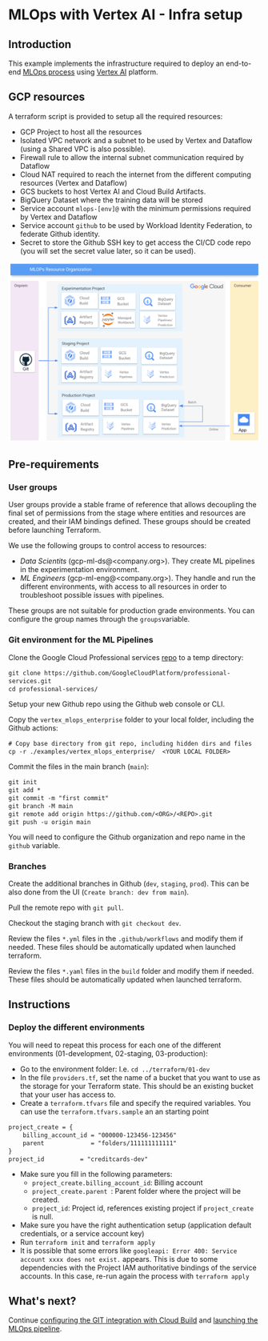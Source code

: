 # MLOps with Vertex AI - Infra setup

## Introduction
This example implements the infrastructure required to deploy an end-to-end [MLOps process](https://services.google.com/fh/files/misc/practitioners_guide_to_mlops_whitepaper.pdf) using [Vertex AI](https://cloud.google.com/vertex-ai) platform.


##  GCP resources
A terraform script is provided to setup all the required resources:

- GCP Project  to host all the resources
- Isolated VPC network and a subnet to be used by Vertex and Dataflow (using a Shared VPC is also possible). 
- Firewall rule to allow the internal subnet communication required by Dataflow
- Cloud NAT required to reach the internet from the different computing resources (Vertex and Dataflow)
- GCS buckets to host Vertex AI and Cloud Build Artifacts.
- BigQuery Dataset where the training data will be stored
- Service account `mlops-[env]@` with the minimum permissions required by Vertex and Dataflow
- Service account `github` to be used by Workload Identity Federation, to federate Github identity.
- Secret to store the Github SSH key to get access the CI/CD code repo (you will set the secret value later, so it can be used).

![MLOps project description](./images/mlops_projects.png "MLOps project description")

## Pre-requirements

### User groups

User groups provide a stable frame of reference that allows decoupling the final set of permissions from the stage where entities and resources are created, and their IAM bindings defined. These groups should be created before launching Terraform.

We use the following groups to control access to resources:

- *Data Scientits* (gcp-ml-ds@<company.org>). They create ML pipelines in the experimentation environment.
- *ML Engineers* (gcp-ml-eng@<company.org>). They handle and run the different environments, with access to all resources in order to troubleshoot possible issues with pipelines. 

These groups are not suitable for production grade environments. You can configure the group names through the `groups`variable. 

### Git environment for the ML Pipelines

Clone the Google Cloud Professional services [repo](https://github.com/GoogleCloudPlatform/professional-services) to a temp directory: 
```
git clone https://github.com/GoogleCloudPlatform/professional-services.git
cd professional-services/
```

Setup your new Github repo using the Github web console or CLI.

Copy the `vertex_mlops_enterprise` folder to your local folder, including the Github actions:

```
# Copy base directory from git repo, including hidden dirs and files
cp -r ./examples/vertex_mlops_enterprise/  <YOUR LOCAL FOLDER>
```

Commit the files in the main branch (`main`):
```
git init
git add *
git commit -m "first commit"
git branch -M main
git remote add origin https://github.com/<ORG>/<REPO>.git
git push -u origin main
```
You will need to configure the Github organization and repo name in the `github` variable.

### Branches
Create the additional branches in Github (`dev`, `staging`, `prod`). This can be also done from the UI (`Create branch: dev from main`).

Pull the remote repo with `git pull`.

Checkout the staging branch with `git checkout dev`.

Review the files `*.yml` files in the `.github/workflows` and modify them if needed. These files should be automatically updated when launched terraform.

Review the files `*.yaml` files in the `build` folder and modify them if needed. These files should be automatically updated when launched terraform.

##  Instructions
###  Deploy the different environments

You will need to repeat this process for each one of the different environments (01-development, 02-staging, 03-production):

- Go to the environment folder: I.e. `cd ../terraform/01-dev`
- In the file `providers.tf`, set the name of a bucket that you want to use as the storage for your Terraform state. This should be an existing bucket that your user has access to.
- Create a `terraform.tfvars` file and specify the required variables. You can use the `terraform.tfvars.sample` an an starting point

```tfm
project_create = {
    billing_account_id = "000000-123456-123456"
    parent             = "folders/111111111111"
}
project_id          = "creditcards-dev"
```
- Make sure you fill in the following parameters:
  - `project_create.billing_account_id`: Billing account
  - `project_create.parent `: Parent folder where the project will be created.
  - `project_id`:  Project id, references existing project if `project_create` is null.
- Make sure you have the right authentication setup (application default credentials, or a service account key)
- Run `terraform init` and `terraform apply`
- It is possible that some errors like `googleapi: Error 400: Service account xxxx does not exist.` appears. This is due to some dependencies with the Project IAM authoritative bindings of the service accounts. In this case, re-run again the process with `terraform apply`

##  What's next?
Continue [configuring the GIT integration with Cloud Build](./02-GIT_SETUP.md) and [launching the MLOps pipeline](./03-MLOPS.md).

<!-- BEGIN TFDOC -->
<!-- END TFDOC -->
